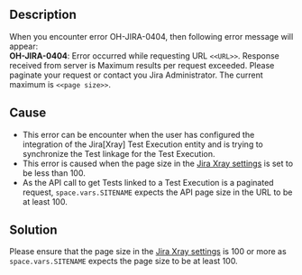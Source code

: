 ## Description

When you encounter error OH-JIRA-0404, then following error message will appear:  
**OH-JIRA-0404**: Error occurred while requesting URL `<<URL>>`. Response received from server is Maximum results per request exceeded. Please paginate your request or contact you Jira Administrator. The current maximum is `<<page size>>`.

## Cause

* This error can be encounter when the user has configured the integration of the Jira[Xray] Test Execution entity and is trying to synchronize the Test linkage for the Test Execution.  
* This error is caused when the page size in the [Jira Xray settings](https://docs.getxray.app/display/XRAY/Miscellaneous#Miscellaneous-Maxresultsperrequest) is set to be less than 100.  
* As the API call to get Tests linked to a Test Execution is a paginated request, <code class="expression">space.vars.SITENAME</code> expects the API page size in the URL to be at least 100.

## Solution

Please ensure that the page size in the [Jira Xray settings](https://docs.getxray.app/display/XRAY/Miscellaneous#Miscellaneous-Maxresultsperrequest) is 100 or more as <code class="expression">space.vars.SITENAME</code> expects the page size to be at least 100.

